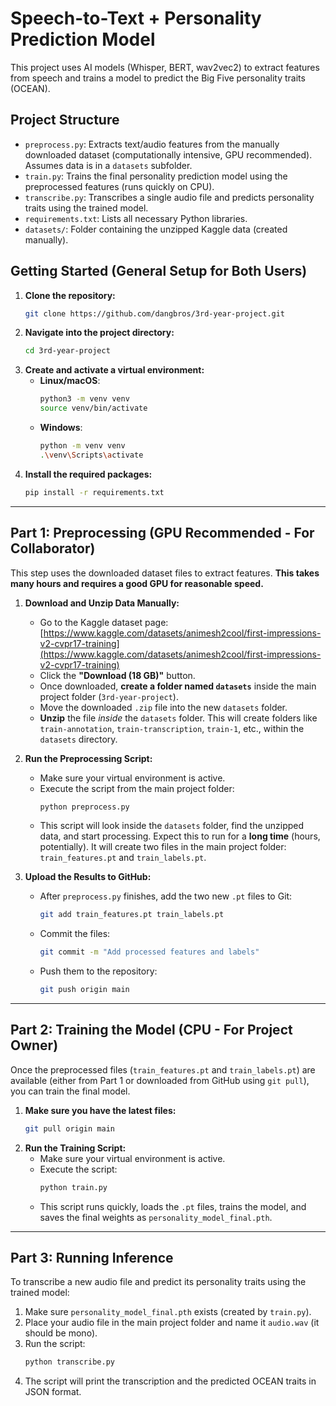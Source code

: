 # Speech-to-Text + Personality Prediction Model

This project uses AI models (Whisper, BERT, wav2vec2) to extract features from speech and trains a model to predict the Big Five personality traits (OCEAN).

## Project Structure

* `preprocess.py`: Extracts text/audio features from the manually downloaded dataset (computationally intensive, GPU recommended). Assumes data is in a `datasets` subfolder.
* `train.py`: Trains the final personality prediction model using the preprocessed features (runs quickly on CPU).
* `transcribe.py`: Transcribes a single audio file and predicts personality traits using the trained model.
* `requirements.txt`: Lists all necessary Python libraries.
* `datasets/`: Folder containing the unzipped Kaggle data (created manually).

## Getting Started (General Setup for Both Users)

1.  **Clone the repository:**
    ```bash
    git clone https://github.com/dangbros/3rd-year-project.git
    ```
2.  **Navigate into the project directory:**
    ```bash
    cd 3rd-year-project
    ```
3.  **Create and activate a virtual environment:**
    * **Linux/macOS**:
        ```bash
        python3 -m venv venv
        source venv/bin/activate
        ```
    * **Windows**:
        ```bash
        python -m venv venv
        .\venv\Scripts\activate
        ```
4.  **Install the required packages:**
    ```bash
    pip install -r requirements.txt
    ```

---

## Part 1: Preprocessing (GPU Recommended - For Collaborator)

This step uses the downloaded dataset files to extract features. **This takes many hours and requires a good GPU for reasonable speed.**

1.  **Download and Unzip Data Manually:**
    * Go to the Kaggle dataset page: [https://www.kaggle.com/datasets/animesh2cool/first-impressions-v2-cvpr17-training](https://www.kaggle.com/datasets/animesh2cool/first-impressions-v2-cvpr17-training)
    * Click the **"Download (18 GB)"** button.
    * Once downloaded, **create a folder named `datasets`** inside the main project folder (`3rd-year-project`).
    * Move the downloaded `.zip` file into the new `datasets` folder.
    * **Unzip** the file *inside* the `datasets` folder. This will create folders like `train-annotation`, `train-transcription`, `train-1`, etc., within the `datasets` directory.

2.  **Run the Preprocessing Script:**
    * Make sure your virtual environment is active.
    * Execute the script from the main project folder:
        ```bash
        python preprocess.py
        ```
    * This script will look inside the `datasets` folder, find the unzipped data, and start processing. Expect this to run for a **long time** (hours, potentially). It will create two files in the main project folder: `train_features.pt` and `train_labels.pt`.

3.  **Upload the Results to GitHub:**
    * After `preprocess.py` finishes, add the two new `.pt` files to Git:
        ```bash
        git add train_features.pt train_labels.pt
        ```
    * Commit the files:
        ```bash
        git commit -m "Add processed features and labels"
        ```
    * Push them to the repository:
        ```bash
        git push origin main
        ```

---

## Part 2: Training the Model (CPU - For Project Owner)

Once the preprocessed files (`train_features.pt` and `train_labels.pt`) are available (either from Part 1 or downloaded from GitHub using `git pull`), you can train the final model.

1.  **Make sure you have the latest files:**
    ```bash
    git pull origin main
    ```
2.  **Run the Training Script:**
    * Make sure your virtual environment is active.
    * Execute the script:
        ```bash
        python train.py
        ```
    * This script runs quickly, loads the `.pt` files, trains the model, and saves the final weights as `personality_model_final.pth`.

---

## Part 3: Running Inference

To transcribe a new audio file and predict its personality traits using the trained model:

1.  Make sure `personality_model_final.pth` exists (created by `train.py`).
2.  Place your audio file in the main project folder and name it `audio.wav` (it should be mono).
3.  Run the script:
    ```bash
    python transcribe.py
    ```
4.  The script will print the transcription and the predicted OCEAN traits in JSON format.